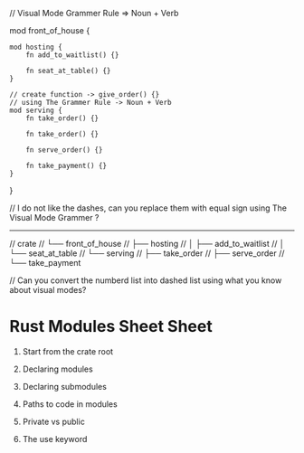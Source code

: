 // Visual Mode Grammer Rule => Noun + Verb


mod front_of_house {

    mod hosting {
        fn add_to_waitlist() {}

        fn seat_at_table() {}
    }

    // create function -> give_order() {}
    // using The Grammer Rule -> Noun + Verb
    mod serving {
        fn take_order() {}

        fn take_order() {}

        fn serve_order() {}

        fn take_payment() {}
    }
}

// I do not like the dashes, can you replace them with equal sign using The Visual Mode Grammer ?

------------------------------------------------------

//   crate
//    └── front_of_house
//        ├── hosting
//        │   ├── add_to_waitlist
//        │   └── seat_at_table
//        └── serving
//            ├── take_order
//            ├── serve_order
//            └── take_payment


// Can you convert the numberd list into dashed list using what you know about visual modes?

# Rust Modules Sheet Sheet

  1. Start from the crate root

  2. Declaring modules

  3. Declaring submodules

  4. Paths to code in modules

  5. Private vs public

  6. The use keyword